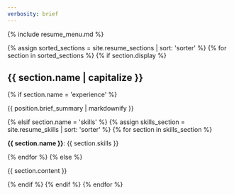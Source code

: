 ```yaml
---
verbosity: brief
---
```


{% include resume_menu.md %}

{% assign sorted_sections = site.resume_sections | sort: 'sorter' %}
{% for section in sorted_sections %}
  {% if section.display %}
<h2>{{ section.name | capitalize }}</h2>
    {% if section.name = 'experience' %}
<p>{{ position.brief_summary | markdownify }}</p>
    {% elsif section.name = 'skills' %}
      {% assign skills_section = site.resume_skills | sort: 'sorter' %}
        {% for section in skills_section %}
<p><strong>{{ section.name }}</strong>: {{ section.skills }}</p>
        {% endfor %}
    {% else %}
<p>{{ section.content }}</p>
    {% endif %}
  {% endif %}
{% endfor %}
